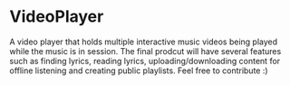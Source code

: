 # VideoPlayer

A video player that holds multiple interactive music videos being played while the music is in session. The final prodcut will have several features such as finding lyrics, reading lyrics, uploading/downloading content for offline listening and creating public playlists.
Feel free to contribute :)
